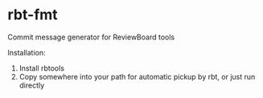 rbt-fmt
=======

Commit message generator for ReviewBoard tools

Installation:
1) Install rbtools
2) Copy somewhere into your path for automatic pickup by rbt, or just run directly
